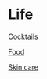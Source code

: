 # Life

[Cocktails](Life%2055023721f7c241eca382342c63d02afb/Cocktails%203449c8d1c037481d9011634876a61853.md)

[Food](Life%2055023721f7c241eca382342c63d02afb/Food%2079ed3710bd324f6fa167c8ea38d47a45.md)

[Skin care ](Life%2055023721f7c241eca382342c63d02afb/Skin%20care%2013f8cf85b58b45a4ad26c1c985370bfd.md)